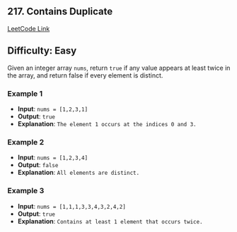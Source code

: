 ## 217. Contains Duplicate

[LeetCode Link](https://leetcode.com/problems/contains-duplicate)

## Difficulty: Easy

Given an integer array `nums`, return `true` if any value appears at least twice in the array, and return false if every
element is distinct.

### Example 1

- **Input**: `nums = [1,2,3,1]`
- **Output**: `true`
- **Explanation**: `The element 1 occurs at the indices 0 and 3.`


### Example 2

- **Input**: `nums = [1,2,3,4]`
- **Output**: `false`
- **Explanation**: `All elements are distinct.`

### Example 3

- **Input**: `nums = [1,1,1,3,3,4,3,2,4,2]`
- **Output**: `true`
- **Explanation**: `Contains at least 1 element that occurs twice.`

